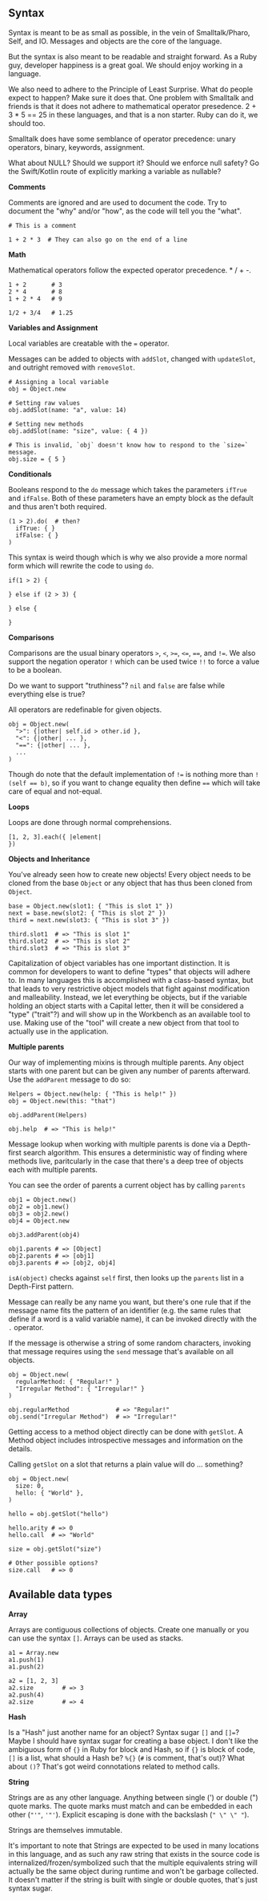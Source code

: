 Syntax
------

Syntax is meant to be as small as possible, in the vein of Smalltalk/Pharo, Self, and IO. Messages and objects are the core of the language.

But the syntax is also meant to be readable and straight forward. As a Ruby guy, developer happiness is a great goal. We should enjoy working in a language.

We also need to adhere to the Principle of Least Surprise. What do people expect to happen? Make sure it does that. One problem with Smalltalk and friends is that it does not adhere to mathematical operator presedence. 2 + 3 * 5 == 25 in these languages, and that is a non starter. Ruby can do it, we should too.

Smalltalk does have some semblance of operator precedence: unary operators, binary, keywords, assignment.

What about NULL? Should we support it? Should we enforce null safety? Go the Swift/Kotlin route of explicitly marking a variable as nullable?

**Comments**

Comments are ignored and are used to document the code. Try to document the "why" and/or "how", as the code will tell you the "what".

```
# This is a comment

1 + 2 * 3  # They can also go on the end of a line
```

**Math**

Mathematical operators follow the expected operator precedence. * / + -.

```
1 + 2       # 3
2 * 4       # 8
1 + 2 * 4   # 9

1/2 + 3/4   # 1.25
```

**Variables and Assignment**

Local variables are creatable with the `=` operator.

Messages can be added to objects with `addSlot`, changed with `updateSlot`, and outright removed with `removeSlot`.

```
# Assigning a local variable
obj = Object.new

# Setting raw values
obj.addSlot(name: "a", value: 14)

# Setting new methods
obj.addSlot(name: "size", value: { 4 })

# This is invalid, `obj` doesn't know how to respond to the `size=` message.
obj.size = { 5 }
```

**Conditionals**

Booleans respond to the `do` message which takes the parameters `ifTrue` and `ifFalse`. Both of these parameters
have an empty block as the default and thus aren't both required.

```
(1 > 2).do(  # then?
  ifTrue: { }
  ifFalse: { }
)
```

This syntax is weird though which is why we also provide a more normal form which will rewrite the code to using `do`.

```
if(1 > 2) {

} else if (2 > 3) {

} else {

}
```

**Comparisons**

Comparisons are the usual binary operators `>`, `<`, `>=`, `<=`, `==`, and `!=`. We also support the negation operator `!` which can be used twice `!!` to force a value to be a boolean.

Do we want to support "truthiness"? `nil` and `false` are false while everything else is true?

All operators are redefinable for given objects.

```
obj = Object.new(
  ">": {|other| self.id > other.id },
  "<": {|other| ... },
  "==": {|other| ... },
  ...
)
```

Though do note that the default implementation of `!=` is nothing more than `!(self == b)`, so if you want to change equality then define `==` which will take care of equal and not-equal.

**Loops**

Loops are done through normal comprehensions.

```
[1, 2, 3].each({ |element|
})
```

**Objects and Inheritance**

You've already seen how to create new objects! Every object needs to be cloned from the base `Object` or any object that has thus been cloned from `Object`.

```
base = Object.new(slot1: { "This is slot 1" })
next = base.new(slot2: { "This is slot 2" })
third = next.new(slot3: { "This is slot 3" })

third.slot1  # => "This is slot 1"
third.slot2  # => "This is slot 2"
third.slot3  # => "This is slot 3"
```

Capitalization of object variables has one important distinction. It is common for developers to want to define "types" that objects will adhere to. In many languages this is accomplished with a class-based syntax, but that leads to very restrictive object models that fight against modification and malleability. Instead, we let everything be objects, but if the variable holding an object starts with a Capital letter, then it will be considered a "type" ("trait"?) and will show up in the Workbench as an available tool to use. Making use of the "tool" will create a new object from that tool to actually use in the application.

**Multiple parents**

Our way of implementing mixins is through multiple parents. Any object starts with one parent but can be given any number of parents afterward. Use the `addParent` message to do so:

```
Helpers = Object.new(help: { "This is help!" })
obj = Object.new(this: "that")

obj.addParent(Helpers)

obj.help  # => "This is help!"
```

Message lookup when working with multiple parents is done via a Depth-first search algorithm. This ensures a deterministic way of finding where methods live, paritcularly in the case that there's a deep tree of objects each with multiple parents.

You can see the order of parents a current object has by calling `parents`

```
obj1 = Object.new()
obj2 = obj1.new()
obj3 = obj2.new()
obj4 = Object.new

obj3.addParent(obj4)

obj1.parents # => [Object]
obj2.parents # => [obj1]
obj3.parents # => [obj2, obj4]
```

`isA(object)` checks against `self` first, then looks up the `parents` list in a Depth-First pattern.

Message can really be any name you want, but there's one rule that if the message name fits the pattern of an identifier (e.g. the same rules that define if a word is a valid variable name), it can be invoked directly with the `.` operator.

If the message is otherwise a string of some random characters, invoking that message requires using the `send` message that's available on all objects.

```
obj = Object.new(
  regularMethod: { "Regular!" }
  "Irregular Method": { "Irregular!" }
)

obj.regularMethod             # => "Regular!"
obj.send("Irregular Method")  # => "Irregular!"
```

Getting access to a method object directly can be done with `getSlot`. A Method object includes introspective messages and information on the details.

Calling `getSlot` on a slot that returns a plain value will do ... something?

```
obj = Object.new(
  size: 0,
  hello: { "World" },
)

hello = obj.getSlot("hello")

hello.arity # => 0
hello.call  # => "World"

size = obj.getSlot("size")

# Other possible options?
size.call   # => 0
```

## Available data types

**Array**

Arrays are contiguous collections of objects. Create one manually or you can use the syntax `[]`. Arrays can be used as stacks.

```
a1 = Array.new
a1.push(1)
a1.push(2)

a2 = [1, 2, 3]
a2.size        # => 3
a2.push(4)
a2.size        # => 4
```

**Hash**

Is a "Hash" just another name for an object? Syntax sugar `[]` and `[]=`? Maybe I should have syntax sugar for creating a base object. I don't like the ambiguous form of `{}` in Ruby for block and Hash, so if `{}` is block of code, `[]` is a list, what should a Hash be? `%{}` (`#` is comment, that's out)? What about `()`? That's got weird connotations related to method calls.

**String**

Strings are as any other language. Anything between single (') or double (") quote marks. The quote marks must match and can be embedded in each other (`"'"`, `'"'`). Explicit escaping is done with the backslash (`" \" \" "`).

Strings are themselves immutable.

It's important to note that Strings are expected to be used in many locations in this language, and as such any raw string that exists in the source code is internalized/frozen/symbolized such that the multiple equivalents string will actually be the same object during runtime and won't be garbage collected. It doesn't matter if the string is built with single or double quotes, that's just syntax sugar.
